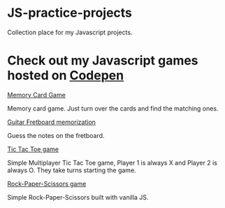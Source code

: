 # JS-practice-projects

Collection place for my Javascript projects.

# Check out my Javascript games hosted on [Codepen](https://codepen.io/VWRoli)

[Memory Card Game](https://codepen.io/VWRoli/pen/MWjqVpg)

Memory card game. Just turn over the cards and find the matching ones.

[Guitar Fretboard memorization](https://codepen.io/VWRoli/pen/yLaKmNE)

Guess the notes on the fretboard.

[Tic Tac Toe game](https://codepen.io/VWRoli/pen/oNzddwg)

Simple Multiplayer Tic Tac Toe game, Player 1 is always X and Player 2 is always O. They take turns starting the game.


[Rock-Paper-Scissors game](https://codepen.io/VWRoli/pen/jOMdxad)

Simple Rock-Paper-Scissors built with vanilla JS.
